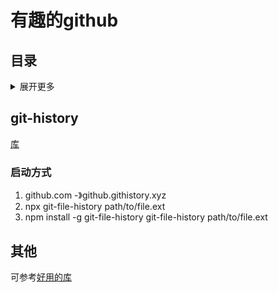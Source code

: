 # 有趣的github

## 目录
<details>
<summary>展开更多</summary>

* [`git-history`](#git-history)

</details>

## git-history
[库](https://github.com/pomber/git-history)

### 启动方式
1. github.com -》github.githistory.xyz
2. npx git-file-history path/to/file.ext
3. npm install -g git-file-history
  git-file-history path/to/file.ext

## 其他
可参考[好用的库](../node/README.md#好用的库)
